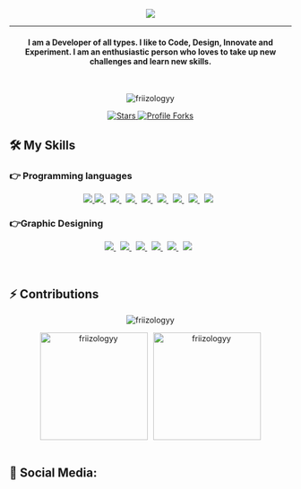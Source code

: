 
<p align="center">
  <a href=""><img src="https://i.pinimg.com/originals/0b/e5/74/0be574f513e4a3518addb1c866b634cf.gif"></a>
</p>
<hr/>
<h4 align="center">I am a Developer of all types. I like to Code, Design, Innovate and Experiment. I am an enthusiastic person who loves to take up new challenges and learn new skills.</h4>
<br>
<p align="center"> <img src="https://komarev.com/ghpvc/?username=FriiZoLoGYy&label=FriiZoLoGYy's%20Profile%20Views%20&&color=blueviolet" alt="friizologyy" /> </p>
<p align="center">
  <a href="https://github.com/FriiZoLoGYy?tab=stars">
    <img src="https://img.shields.io/github/stars/FriiZoLoGYy?style=for-the-badge&label=Stars&color=blueviolet" alt="Stars" />
  </a>
  <a href="https://github.com/FriiZoLoGYy?tab=forks">
    <img src="https://img.shields.io/badge/dynamic/json?&label=Total%20Forks&color=blueviolet&style=for-the-badge&query=%24.forks&url=https://api.github-star-counter.workers.dev/user/FriiZoLoGYy" alt="Profile Forks" />
  </a>
</p>

## 🛠️ My Skills

### 👉 Programming languages
<p align="center"> 
    <a href="https://developer.mozilla.org/en-US/docs/Web/JavaScript" target="_blank"> <img src="https://img.icons8.com/?size=64&id=108784&format=png"/> </a> 
    <a style="padding-right:8px;" href="https://nodejs.org" target="_blank"> <img src="https://img.icons8.com/?size=64&id=54087&format=png"/> </a> 
    <a style="padding-right:8px;" href="https://www.mongodb.com/" target="_blank"> <img src="https://img.icons8.com/?size=64&id=nn5BRPhPpKAT&format=png"/> </a>
    <a style="padding-right:8px;" href="https://www.postgresql.org/" target="_blank"> <img src="https://img.icons8.com/?size=64&id=38561&format=png"/> </a>
    <a style="padding-right:8px;" href="https://react.dev/" target="_blank"> <img src="https://img.icons8.com/?size=64&id=asWSSTBrDlTW&format=png"/> </a>
    <a style="padding-right:8px;" href="https://discord.js.org/" target="_blank"> <img src="https://img.icons8.com/?size=64&id=30998&format=png"/> </a>
    <a style="padding-right:8px;" href="https://www.w3schools.com/css/css_intro.asp" target="_blank"> <img src="https://img.icons8.com/?size=64&id=21278&format=png"/> </a>
    <a style="padding-right:8px;" href="https://www.w3schools.com/html/" target="_blank"> <img src="https://img.icons8.com/?size=64&id=20909&format=png"/> </a>
    <a style="padding-right:8px;" href="https://ejs.co/" target="_blank"> <img src="https://img.icons8.com/?size=64&id=Pxe6MGswB8pX&format=png"/> </a>
</p>

### 👉Graphic Designing
<p align="center"> 
    <a style="padding-right:8px;" href="https://www.adobe.com/in/products/illustrator.html" target="_blank"> <img src="https://img.icons8.com/?size=64&id=108781&format=png"/> </a> 
    <a style="padding-right:8px;" href="https://www.adobe.com/in/products/illustrator.html" target="_blank"> <img src="https://img.icons8.com/?size=64&id=13677&format=png"/> </a> 
    <a style="padding-right:8px;" href="https://www.adobe.com/in/products/illustrator.html" target="_blank"> <img src="https://img.icons8.com/?size=64&id=e57Y1CnsOasB&format=png"/> </a> 
    <a style="padding-right:8px;" href="https://www.adobe.com/in/products/illustrator.html" target="_blank"> <img src="https://img.icons8.com/?size=64&id=19313&format=png"/> </a> 
    <a style="padding-right:8px;" href="https://www.blender.org/" target="_blank"> <img src="https://img.icons8.com/?size=64&id=65231&format=png"/> </a> 
    <a style="padding-right:8px;" href="https://www.maxon.net/en/cinema-4d" target="_blank"> <img src="https://img.icons8.com/?size=64&id=IeEi0BY7V3Ty&format=png"/> </a> 
</p>
<br/>

## ⚡ Contributions 

<p align="center"><img align="center" src="https://github-readme-streak-stats.herokuapp.com/?user=FriiZoLoGYy&theme=algolia" alt="friizologyy" /></p>
<div align="center" style="display: flex; justify-content: center; gap: 10px; flex-wrap: wrap;">
  <a href="https://github.com/FriiZoLoGYy">
    <img src="https://github-readme-stats.vercel.app/api?username=FriiZoLoGYy&show_icons=true&locale=en&theme=algolia" alt="friizologyy" height="192px" />
  </a>
  <img src="https://github-readme-stats.vercel.app/api/top-langs?username=FriiZoLoGYy&show_icons=true&locale=en&layout=compact&theme=algolia" alt="friizologyy" height="192px" />
</div>

<br/>

## 🌟 Social Media:










